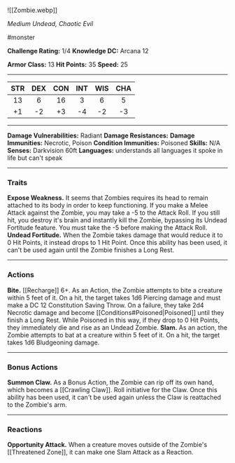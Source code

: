 ![[Zombie.webp]]

*Medium Undead, Chaotic Evil*

#monster

**Challenge Rating:** 1/4
**Knowledge DC:** Arcana 12

**Armor Class:** 13
**Hit Points:** 35
**Speed:** 25

---
STR | DEX | CON | INT | WIS | CHA
:--:|:---:|:---:|:---:|:---:|:---:
13  | 6   | 16  | 3   | 6   | 5 
+1  | -2  | +3  | -4  | -2  | -3  

---
**Damage Vulnerabilities:** Radiant
**Damage Resistances:** 
**Damage Immunities:** Necrotic, Poison
**Condition Immunities:** Poisoned
**Skills:** N/A
**Senses:** Darkvision 60ft
**Languages:** understands all languages it spoke in life but can't speak

---
### **Traits**
**Expose Weakness.** It seems that Zombies requires its head to remain attached to its body in order to keep functioning. If you make a Melee Attack against the Zombie, you may take a -5 to the Attack Roll. If you still hit, you destroy it's brain and instantly kill the Zombie, bypassing its Undead Fortitude feature. You must take the -5 before making the Attack Roll.
**Undead Fortitude.** When the Zombie takes damage that would reduce it to 0 Hit Points, it instead drops to 1 Hit Point. Once this ability has been used, it can't be used again until the Zombie finishes a Long Rest.

---
### **Actions**
**Bite.** [[Recharge]] 6+. As an Action, the Zombie attempts to bite a creature within 5 feet of it. On a hit, the target takes 1d6 Piercing damage and must make a DC 12 Constitution Saving Throw. On a failure, they take 2d4 Necrotic damage and become [[Conditions#Poisoned|Poisoned]] until they finish a Long Rest. While Poisoned in this way, if they drop to 0 Hit Points, they immediately die and rise as an Undead Zombie.
**Slam.** As an action, the Zombie attempts to bat at a creature within 5 feet of it. On a hit, the target takes 1d6 Bludgeoning damage.

---
### **Bonus Actions**
**Summon Claw.** As a Bonus Action, the Zombie can rip off its own hand, which becomes a [[Crawling Claw]]. Roll initiative for the Claw. Once this ability has been used, it can't be used again unless the Claw is reattached to the Zombie's arm.

---
### **Reactions**
**Opportunity Attack.** When a creature moves outside of the Zombie's [[Threatened Zone]], it can make one Slam Attack as a Reaction.